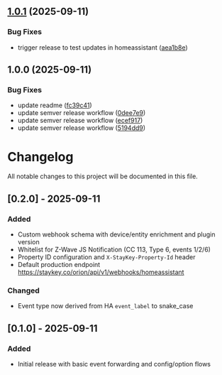 ## [1.0.1](https://github.com/staykey/staykey-ha-plugin/compare/v1.0.0...v1.0.1) (2025-09-11)


### Bug Fixes

* trigger release to test updates in homeassistant ([aea1b8e](https://github.com/staykey/staykey-ha-plugin/commit/aea1b8eb1a56aa50314bec0c4441bc6421f7a86f))

## 1.0.0 (2025-09-11)


### Bug Fixes

* update readme ([fc39c41](https://github.com/staykey/staykey-ha-plugin/commit/fc39c41a9dd1d898ea13cddbfcce75841ab72d39))
* update semver release workflow ([0dee7e9](https://github.com/staykey/staykey-ha-plugin/commit/0dee7e9477f84024d08f3497ddb07605a96cf2aa))
* update semver release workflow ([ecef917](https://github.com/staykey/staykey-ha-plugin/commit/ecef917694a4b966a7dbe357a3e5f829dea4f66e))
* update semver release workflow ([5194dd9](https://github.com/staykey/staykey-ha-plugin/commit/5194dd9f07cd1fcc300169e145fdc93c227d76eb))

# Changelog

All notable changes to this project will be documented in this file.

## [0.2.0] - 2025-09-11
### Added
- Custom webhook schema with device/entity enrichment and plugin version
- Whitelist for Z-Wave JS Notification (CC 113, Type 6, events 1/2/6)
- Property ID configuration and `X-StayKey-Property-Id` header
- Default production endpoint https://staykey.co/orion/api/v1/webhooks/homeassistant

### Changed
- Event type now derived from HA `event_label` to snake_case

## [0.1.0] - 2025-09-11
### Added
- Initial release with basic event forwarding and config/option flows
